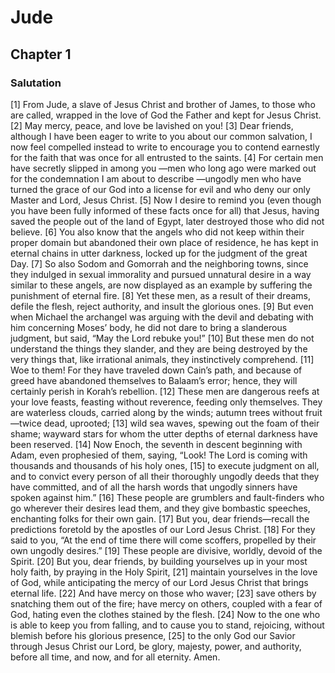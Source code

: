 # Jude

## Chapter 1 <!-- scripture:1 -->

### Salutation

[1] From Jude, a slave of Jesus Christ and brother of James, to those who are called, wrapped in the love of God the Father and kept for Jesus Christ. 
[2] May mercy, peace, and love be lavished on you!
[3] Dear friends, although I have been eager to write to you about our common salvation, I now feel compelled instead to write to encourage you to contend earnestly for the faith that was once for all entrusted to the saints. 
[4] For certain men have secretly slipped in among you —men who long ago were marked out for the condemnation I am about to describe —ungodly men who have turned the grace of our God into a license for evil and who deny our only Master and Lord, Jesus Christ.
[5] Now I desire to remind you (even though you have been fully informed of these facts once for all) that Jesus, having saved the people out of the land of Egypt, later destroyed those who did not believe. 
[6] You also know that the angels who did not keep within their proper domain but abandoned their own place of residence, he has kept in eternal chains in utter darkness, locked up for the judgment of the great Day. 
[7] So also Sodom and Gomorrah and the neighboring towns, since they indulged in sexual immorality and pursued unnatural desire in a way similar to these angels, are now displayed as an example by suffering the punishment of eternal fire.
[8] Yet these men, as a result of their dreams, defile the flesh, reject authority, and insult the glorious ones. 
[9] But even when Michael the archangel was arguing with the devil and debating with him concerning Moses’ body, he did not dare to bring a slanderous judgment, but said, “May the Lord rebuke you!” 
[10] But these men do not understand the things they slander, and they are being destroyed by the very things that, like irrational animals, they instinctively comprehend. 
[11] Woe to them! For they have traveled down Cain’s path, and because of greed have abandoned themselves to Balaam’s error; hence, they will certainly perish in Korah’s rebellion. 
[12] These men are dangerous reefs at your love feasts, feasting without reverence, feeding only themselves. They are waterless clouds, carried along by the winds; autumn trees without fruit —twice dead, uprooted; 
[13] wild sea waves, spewing out the foam of their shame; wayward stars for whom the utter depths of eternal darkness have been reserved.
[14] Now Enoch, the seventh in descent beginning with Adam, even prophesied of them, saying, “Look! The Lord is coming with thousands and thousands of his holy ones, 
[15] to execute judgment on all, and to convict every person of all their thoroughly ungodly deeds that they have committed, and of all the harsh words that ungodly sinners have spoken against him.” 
[16] These people are grumblers and fault-finders who go wherever their desires lead them, and they give bombastic speeches, enchanting folks for their own gain.
[17] But you, dear friends—recall the predictions foretold by the apostles of our Lord Jesus Christ. 
[18] For they said to you, “At the end of time there will come scoffers, propelled by their own ungodly desires.” 
[19] These people are divisive, worldly, devoid of the Spirit. 
[20] But you, dear friends, by building yourselves up in your most holy faith, by praying in the Holy Spirit, 
[21] maintain yourselves in the love of God, while anticipating the mercy of our Lord Jesus Christ that brings eternal life. 
[22] And have mercy on those who waver; 
[23] save others by snatching them out of the fire; have mercy on others, coupled with a fear of God, hating even the clothes stained by the flesh.
[24] Now to the one who is able to keep you from falling, and to cause you to stand, rejoicing, without blemish before his glorious presence, 
[25] to the only God our Savior through Jesus Christ our Lord, be glory, majesty, power, and authority, before all time, and now, and for all eternity. Amen.
